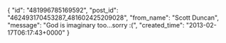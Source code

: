  {
   "id": "481996785169592",
   "post_id": "462493170453287_481602425209028",
   "from_name": "Scott Duncan",
   "message": "God is imaginary too...sorry :(",
   "created_time": "2013-02-17T06:17:43+0000"
 }
